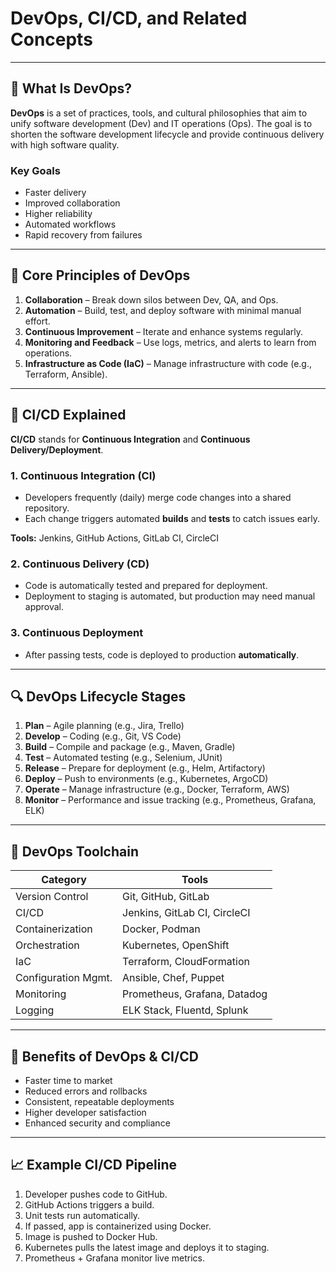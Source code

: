 # DevOps, CI/CD, and Related Concepts

---

## 🔧 What Is DevOps?

**DevOps** is a set of practices, tools, and cultural philosophies that aim to unify software development (Dev) and IT operations (Ops). The goal is to shorten the software development lifecycle and provide continuous delivery with high software quality.

### Key Goals

- Faster delivery
- Improved collaboration
- Higher reliability
- Automated workflows
- Rapid recovery from failures

---

## 🧱 Core Principles of DevOps

1. **Collaboration** – Break down silos between Dev, QA, and Ops.
2. **Automation** – Build, test, and deploy software with minimal manual effort.
3. **Continuous Improvement** – Iterate and enhance systems regularly.
4. **Monitoring and Feedback** – Use logs, metrics, and alerts to learn from operations.
5. **Infrastructure as Code (IaC)** – Manage infrastructure with code (e.g., Terraform, Ansible).

---

## 🔁 CI/CD Explained

**CI/CD** stands for **Continuous Integration** and **Continuous Delivery/Deployment**.

### 1. Continuous Integration (CI)

- Developers frequently (daily) merge code changes into a shared repository.
- Each change triggers automated **builds** and **tests** to catch issues early.

**Tools:** Jenkins, GitHub Actions, GitLab CI, CircleCI

### 2. Continuous Delivery (CD)

- Code is automatically tested and prepared for deployment.
- Deployment to staging is automated, but production may need manual approval.

### 3. Continuous Deployment

- After passing tests, code is deployed to production **automatically**.

---

## 🔍 DevOps Lifecycle Stages

1. **Plan** – Agile planning (e.g., Jira, Trello)
2. **Develop** – Coding (e.g., Git, VS Code)
3. **Build** – Compile and package (e.g., Maven, Gradle)
4. **Test** – Automated testing (e.g., Selenium, JUnit)
5. **Release** – Prepare for deployment (e.g., Helm, Artifactory)
6. **Deploy** – Push to environments (e.g., Kubernetes, ArgoCD)
7. **Operate** – Manage infrastructure (e.g., Docker, Terraform, AWS)
8. **Monitor** – Performance and issue tracking (e.g., Prometheus, Grafana, ELK)

---

## 🧰 DevOps Toolchain

| Category            | Tools                        |
| ------------------- | ---------------------------- |
| Version Control     | Git, GitHub, GitLab          |
| CI/CD               | Jenkins, GitLab CI, CircleCI |
| Containerization    | Docker, Podman               |
| Orchestration       | Kubernetes, OpenShift        |
| IaC                 | Terraform, CloudFormation    |
| Configuration Mgmt. | Ansible, Chef, Puppet        |
| Monitoring          | Prometheus, Grafana, Datadog |
| Logging             | ELK Stack, Fluentd, Splunk   |

---

## 🚀 Benefits of DevOps & CI/CD

- Faster time to market
- Reduced errors and rollbacks
- Consistent, repeatable deployments
- Higher developer satisfaction
- Enhanced security and compliance

---

## 📈 Example CI/CD Pipeline

1. Developer pushes code to GitHub.
2. GitHub Actions triggers a build.
3. Unit tests run automatically.
4. If passed, app is containerized using Docker.
5. Image is pushed to Docker Hub.
6. Kubernetes pulls the latest image and deploys it to staging.
7. Prometheus + Grafana monitor live metrics.
